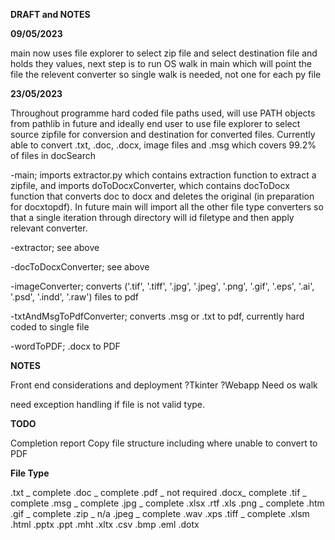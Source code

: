 **DRAFT and NOTES**

**09/05/2023**

main now uses file explorer to select zip file and select destination file 
and holds they values, next step is to run OS walk in main which
will point the file the relevent converter so single walk is needed, not one
for each py file


**23/05/2023**

Throughout programme hard coded file paths used, will use PATH objects from pathlib in future and ideally end user
to use file explorer to select source zipfile for conversion and destination for converted files.
Currently able to convert .txt, .doc, .docx, image files and .msg which covers 99.2% of files in docSearch

-main; imports extractor.py which contains extraction function to extract a zipfile, and imports doToDocxConverter,
which contains docToDocx function that converts doc to docx and deletes the original (in preparation for docxtopdf).
In future main will import all the other file type converters so that a single iteration through directory will id
filetype and then apply relevant converter.

-extractor; see above

-docToDocxConverter; see above

-imageConverter; converts ('.tif', '.tiff', '.jpg', '.jpeg', '.png', '.gif', '.eps', '.ai', '.psd', '.indd', '.raw')
files to pdf

-txtAndMsgToPdfConverter; converts .msg or .txt to pdf, currently hard coded to single file

-wordToPDF; .docx to PDF





**NOTES**

Front end considerations and deployment ?Tkinter ?Webapp
Need os walk

need exception handling if file is not valid type.

**TODO**

Completion report
Copy file structure including where unable to convert to PDF



**File Type**

.txt _ complete
.doc _ complete
.pdf _ not required
.docx_ complete
.tif _ complete
.msg _ complete
.jpg _ complete
.xlsx
.rtf
.xls
.png _ complete
.htm
.gif _ complete
.zip _ n/a
.jpeg _ complete
.wav
.xps
.tiff _ complete
.xlsm
.html
.pptx
.ppt
.mht
.xltx
.csv
.bmp
.eml
.dotx